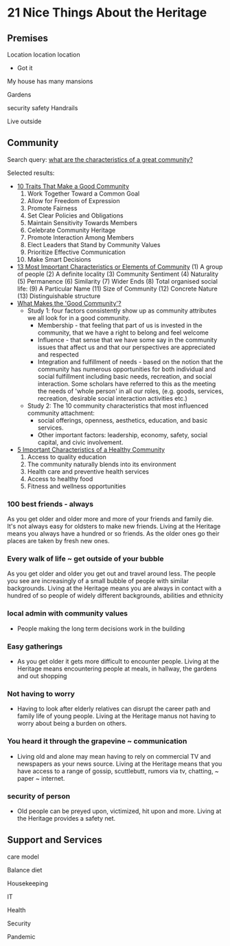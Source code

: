 # 21 Nice Things About the Heritage

## Premises

Location location location
* Got it

My house has many mansions

Gardens

security safety Handrails

Live outside


## Community

Search query: [what are the characteristics of a great community?]( https://www.google.com/search?q=what+are+the+characteristics+of+a+great+community%3F )

Selected results:

* [10 Traits That Make a Good Community]( https://positivepsychology.com/10-traits-positive-community/ )
	1. Work Together Toward a Common Goal
	2. Allow for Freedom of Expression
	3. Promote Fairness
	4. Set Clear Policies and Obligations
	5. Maintain Sensitivity Towards Members
	6. Celebrate Community Heritage
	7. Promote Interaction Among Members
	8. Elect Leaders that Stand by Community Values
	9. Prioritize Effective Communication
	10. Make Smart Decisions
* [13 Most Important Characteristics or Elements of Community]( https://www.yourarticlelibrary.com/society/13-most-important-characteristics-or-elements-of-community/6231 )
	(1) A group of people
	(2) A definite locality
	(3) Community Sentiment
	(4) Naturality
	(5) Permanence
	(6) Similarity
	(7) Wider Ends
	(8) Total organised social life:
	(9) A Particular Name
	(11) Size of Community
	(12) Concrete Nature
	(13) Distinguishable structure
* [What Makes the 'Good Community'?]( https://extension.psu.edu/what-makes-the-good-community )
	* Study 1: four factors consistently show up as community attributes we all look for in a good community.
		* Membership - that feeling that part of us is invested in the community, that we have a right to belong and feel welcome
		* Influence - that sense that we have some say in the community issues that affect us and that our perspectives are appreciated and respected
		* Integration and fulfillment of needs - based on the notion that the community has numerous opportunities for both individual and social fulfillment including basic needs, recreation, and social interaction. Some scholars have referred to this as the meeting the needs of 'whole person' in all our roles, (e.g. goods, services, recreation, desirable social interaction activities etc.)
	* Study 2: The 10 community characteristics that most influenced community attachment:
		* social offerings, openness, aesthetics, education, and basic services.
		* Other important factors: leadership, economy, safety, social capital, and civic involvement.
* [5 Important Characteristics of a Healthy Community]( https://vistancia.com/5-important-characteristics-of-a-healthy-community/ )
	1. Access to quality education
	2. The community naturally blends into its environment
	3. Health care and preventive health services
	4. Access to healthy food
	5. Fitness and wellness opportunities


### 100 best friends - always
As you get older and older more and more of your friends and family die. It's not always easy for oldsters to make new friends. Living at the Heritage means you always have a hundred or so friends. As the older ones go their places are taken by fresh new ones.

### Every walk of life ~ get outside of your bubble
As you get older and older you get out and travel around less. The people you see are increasingly of a small bubble of people with similar backgrounds. Living at the Heritage means you are always in contact with a hundred of so people of widely different backgrounds, abilities and ethnicity

### local admin with community values
* People making the long term decisions work in the building

### Easy gatherings
* As you get older it gets more difficult to encounter people. Living at the Heritage means encountering people at meals, in hallway, the gardens and out shopping

### Not having to worry
* Having to look after elderly relatives can disrupt the career path and family life of young people. Living at the Heritage manus not having to worry about being a burden on others.

### You heard it through the grapevine ~ communication
* Living old and alone may mean having to rely on commercial TV and newspapers as your news source. Living at the Heritage means that you have access to a range of gossip, scuttlebutt, rumors via tv, chatting, ~ paper ~ internet.

### security of person
* Old people can be preyed upon, victimized, hit upon and more. Living at the Heritage provides a safety net.



## Support and Services

care model

Balance diet

Housekeeping

IT

Health

Security

Pandemic